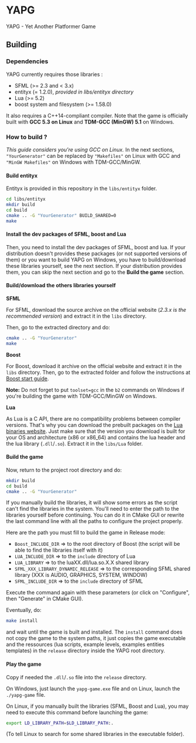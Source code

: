 # YAPG
YAPG - Yet Another Platformer Game

## Building
### Dependencies
YAPG currently requires those libraries :

 - SFML (>= 2.3 and < 3.x)
 - entityx (= 1.2.0), *provided in libs/entityx directory*
 - Lua (>= 5.2)
 - boost system and filesystem (>= 1.58.0)

It also requires a C++14-compliant compiler. Note that the game is officially
built with **GCC 5.3 on Linux** and **TDM-GCC (MinGW) 5.1** on Windows.

### How to build ?
*This guide considers you're using GCC on Linux.*
In the next sections, ```"YourGenerator"``` can be replaced by ```"Makefiles"```
on Linux with GCC and ```"MinGW Makefiles"``` on Windows with TDM-GCC/MinGW.

#### Build entityx
Entityx is provided in this repository in the ```libs/entityx``` folder.

```sh
cd libs/entityx
mkdir build
cd build
cmake .. -G "YourGenerator" BUILD_SHARED=0
make
```

#### Install the dev packages of SFML, boost and Lua
Then, you need to install the dev packages of SFML, boost and lua. If your
distribution doesn't provides these packages (or not supported versions of them)
or you want to build YAPG on Windows, you have to build/download these libraries
yourself, see the next section. If your distribution provides them, you can skip
the next section and go to the **Build the game** section.

#### Build/download the others libraries yourself

**SFML**

For SFML, download the source archive on the official website (*2.3.x is the
recommended version*) and extract it in the ```libs``` directory.

Then, go to the extracted directory and do:

```sh
cmake .. -G "YourGenerator"
make
```

**Boost**

For Boost, download it archive on the official website and extract it in
the ```libs``` directory.
Then, go to the extracted folder and follow the instructions at
[Boost start guide](http://www.boost.org/doc/libs/1_60_0/more/getting_started/index.html).

**Note:** Do not forget to put ```toolset=gcc``` in the ```b2``` commands on
Windows if you're building the game with TDM-GCC/MinGW on Windows.

**Lua**

As Lua is a C API, there are no compatibility problems between compiler
versions. That's why you can download the prebuilt packages on the
[Lua binaries website](http://lua-users.org/wiki/LuaBinaries). Just make sure
that the version you download is built for your OS and architecture (x86 or
x86_64) and contains the lua header and the lua library (```.dll```/```.so```).
Extract it in the ```libs/Lua``` folder.

#### Build the game
Now, return to the project root directory and do:

```sh
mkdir build
cd build
cmake .. -G "YourGenerator"
```

If you manually build the libraries, it will show some errors as the script
can't find the libraries in the system. You'll need to enter the path to the
libraries yourself before continuing. You can do it in CMake GUI or rewrite the
last command line with all the paths to configure the project properly.

Here are the path you must fill to build the game in Release mode:

 - ```Boost_INCLUDE_DIR``` => to the root directory of Boost (the script will be
     able to find the libraries itself with it)
 - ```LUA_INCLUDE_DIR``` => to the ```include``` directory of Lua
 - ```LUA_LIBRARY``` => to the luaXX.dll/lua.so.X.X shared library
 - ```SFML_XXX_LIBRARY_DYNAMIC_RELEASE``` => to the corresponding SFML shared
   library (XXX is AUDIO, GRAPHICS, SYSTEM, WINDOW)
 - ```SFML_INCLUDE_DIR``` => to the ```include``` directory of SFML

Execute the command again with these parameters (or click on "Configure", then
"Generate" in CMake GUI).

Eventually, do:
```sh
make install
```

and wait until the game is built and installed. The ```install``` command does
not copy the game to the system paths, it just copies the game executable and
the ressources (lua scripts, example levels, examples entities templates) in
the ```release``` directory inside the YAPG root directory.

#### Play the game
Copy if needed the ```.dll```/```.so``` file into the ```release``` directory.

On Windows, just launch the ```yapg-game.exe``` file and on Linux, launch
the ```./yapg-game``` file.

On Linux, if you manually built the libraries (SFML, Boost and Lua), you may
need to execute this command before launching the game:

```sh
export LD_LIBRARY_PATH=$LD_LIBRARY_PATH:.
```

(To tell Linux to search for some shared libraries in the executable folder).
